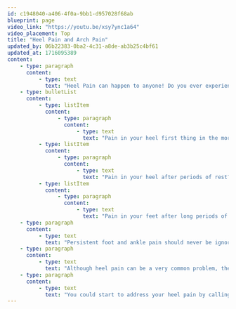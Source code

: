 ```yaml
---
id: c1948040-a406-4f0a-9bb1-d957028f68ab
blueprint: page
video_link: "https://youtu.be/xsy7ync1a64"
video_placement: Top
title: "Heel Pain and Arch Pain"
updated_by: 06b22383-0ba2-4c31-a8de-ab3b25c4bf61
updated_at: 1716095389
content:
    - type: paragraph
      content:
          - type: text
            text: "Heel Pain can happen to anyone! Do you ever experience:"
    - type: bulletList
      content:
          - type: listItem
            content:
                - type: paragraph
                  content:
                      - type: text
                        text: "Pain in your heel first thing in the morning?"
          - type: listItem
            content:
                - type: paragraph
                  content:
                      - type: text
                        text: "Pain in your heel after periods of rest?"
          - type: listItem
            content:
                - type: paragraph
                  content:
                      - type: text
                        text: "Pain in your feet after long periods of standing?"
    - type: paragraph
      content:
          - type: text
            text: "Persistent foot and ankle pain should never be ignored! If you have been suffering for some time, it’s absolutely worth seeing us!\_"
    - type: paragraph
      content:
          - type: text
            text: "Although heel pain can be a very common problem, there’s good news. A majority of heel pain can be resolved quickly and often without surgery. It’s just a matter of addressing the right cause.\_"
    - type: paragraph
      content:
          - type: text
            text: "You could start to address your heel pain by calling us today!"
---
```

